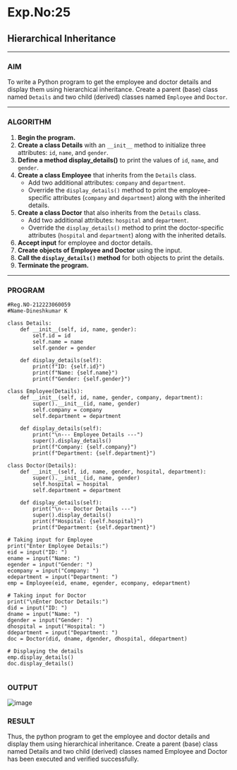 # Exp.No:25  
## Hierarchical Inheritance

---

### AIM  
To write a Python program to get the employee and doctor details and display them using hierarchical inheritance. Create a parent (base) class named `Details` and two child (derived) classes named `Employee` and `Doctor`.

---

### ALGORITHM

1. **Begin the program.**
2. **Create a class Details** with an `__init__` method to initialize three attributes: `id`, `name`, and `gender`.
3. **Define a method display_details()** to print the values of `id`, `name`, and `gender`.
4. **Create a class Employee** that inherits from the `Details` class. 
   - Add two additional attributes: `company` and `department`.
   - Override the `display_details()` method to print the employee-specific attributes (`company` and `department`) along with the inherited details.
5. **Create a class Doctor** that also inherits from the `Details` class. 
   - Add two additional attributes: `hospital` and `department`.
   - Override the `display_details()` method to print the doctor-specific attributes (`hospital` and `department`) along with the inherited details.
6. **Accept input** for employee and doctor details.
7. **Create objects of Employee and Doctor** using the input.
8. **Call the `display_details()` method** for both objects to print the details.
9. **Terminate the program.**

---

### PROGRAM
```
#Reg.NO-212223060059
#Name-Dineshkumar K

class Details:
    def __init__(self, id, name, gender):
        self.id = id
        self.name = name
        self.gender = gender

    def display_details(self):
        print(f"ID: {self.id}")
        print(f"Name: {self.name}")
        print(f"Gender: {self.gender}")

class Employee(Details):
    def __init__(self, id, name, gender, company, department):
        super().__init__(id, name, gender)
        self.company = company
        self.department = department

    def display_details(self):
        print("\n--- Employee Details ---")
        super().display_details()
        print(f"Company: {self.company}")
        print(f"Department: {self.department}")

class Doctor(Details):
    def __init__(self, id, name, gender, hospital, department):
        super().__init__(id, name, gender)
        self.hospital = hospital
        self.department = department

    def display_details(self):
        print("\n--- Doctor Details ---")
        super().display_details()
        print(f"Hospital: {self.hospital}")
        print(f"Department: {self.department}")

# Taking input for Employee
print("Enter Employee Details:")
eid = input("ID: ")
ename = input("Name: ")
egender = input("Gender: ")
ecompany = input("Company: ")
edepartment = input("Department: ")
emp = Employee(eid, ename, egender, ecompany, edepartment)

# Taking input for Doctor
print("\nEnter Doctor Details:")
did = input("ID: ")
dname = input("Name: ")
dgender = input("Gender: ")
dhospital = input("Hospital: ")
ddepartment = input("Department: ")
doc = Doctor(did, dname, dgender, dhospital, ddepartment)

# Displaying the details
emp.display_details()
doc.display_details()


```

### OUTPUT  

![image](https://github.com/user-attachments/assets/2e4170d4-3c73-4b2e-b8e7-ad3e5272ad7c)



### RESULT
Thus, the python program to get the employee and doctor details and display them using hierarchical inheritance. Create a parent (base) class named Details and two child (derived) classes named Employee and Doctor has been executed and verified successfully.
